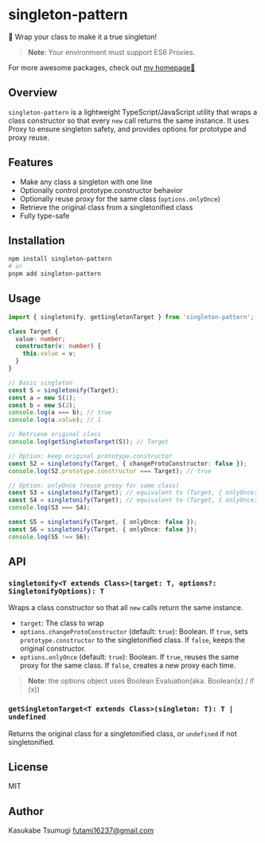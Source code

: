 # singleton-pattern

🦄 Wrap your class to make it a true singleton!

> **Note**: Your environment must support ES6 Proxies.

For more awesome packages, check out [my homepage💛](https://baendlorel.github.io/?repoType=npm)

## Overview

`singleton-pattern` is a lightweight TypeScript/JavaScript utility that wraps a class constructor so that every `new` call returns the same instance. It uses Proxy to ensure singleton safety, and provides options for prototype and proxy reuse.

## Features

- Make any class a singleton with one line
- Optionally control prototype.constructor behavior
- Optionally reuse proxy for the same class (`options.onlyOnce`)
- Retrieve the original class from a singletonified class
- Fully type-safe

## Installation

```bash
npm install singleton-pattern
# or
pnpm add singleton-pattern
```

## Usage

```typescript
import { singletonify, getSingletonTarget } from 'singleton-pattern';

class Target {
  value: number;
  constructor(v: number) {
    this.value = v;
  }
}

// Basic singleton
const S = singletonify(Target);
const a = new S(1);
const b = new S(2);
console.log(a === b); // true
console.log(a.value); // 1

// Retrieve original class
console.log(getSingletonTarget(S)); // Target

// Option: keep original prototype.constructor
const S2 = singletonify(Target, { changeProtoConstructor: false });
console.log(S2.prototype.constructor === Target); // true

// Option: onlyOnce (reuse proxy for same class)
const S3 = singletonify(Target); // equivalent to (Target, { onlyOnce: true })
const S4 = singletonify(Target); // equivalent to (Target, { onlyOnce: true })
console.log(S3 === S4);

const S5 = singletonify(Target, { onlyOnce: false });
const S6 = singletonify(Target, { onlyOnce: false });
console.log(S5 !== S6);
```

## API

### `singletonify<T extends Class>(target: T, options?: SingletonifyOptions): T`

Wraps a class constructor so that all `new` calls return the same instance.

- `target`: The class to wrap
- `options.changeProtoConstructor` (default: `true`): Boolean. If `true`, sets `prototype.constructor` to the singletonified class. If `false`, keeps the original constructor.
- `options.onlyOnce` (default: `true`): Boolean. If `true`, reuses the same proxy for the same class. If `false`, creates a new proxy each time.

> **Note**: the options object uses Boolean Evaluation(aka. Boolean(x) / if (x))

### `getSingletonTarget<T extends Class>(singleton: T): T | undefined`

Returns the original class for a singletonified class, or `undefined` if not singletonified.

## License

MIT

## Author

Kasukabe Tsumugi <futami16237@gmail.com>
